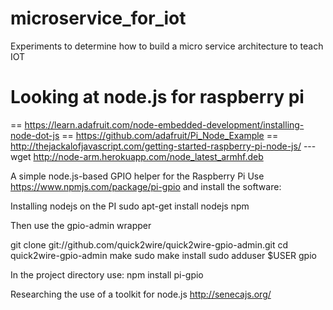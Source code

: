 # microservice_for_iot
Experiments to determine how to build a micro service architecture to teach IOT


# Looking at node.js for raspberry pi 
== https://learn.adafruit.com/node-embedded-development/installing-node-dot-js
== https://github.com/adafruit/Pi_Node_Example
== http://thejackalofjavascript.com/getting-started-raspberry-pi-node-js/
   ---  wget http://node-arm.herokuapp.com/node_latest_armhf.deb

A simple node.js-based GPIO helper for the Raspberry Pi
Use https://www.npmjs.com/package/pi-gpio and install the software:

Installing nodejs on the PI
sudo apt-get install nodejs npm

Then use the gpio-admin wrapper

git clone git://github.com/quick2wire/quick2wire-gpio-admin.git
cd quick2wire-gpio-admin
make
sudo make install
sudo adduser $USER gpio

In the project directory use:
npm install pi-gpio

Researching the use of a toolkit for node.js
http://senecajs.org/
